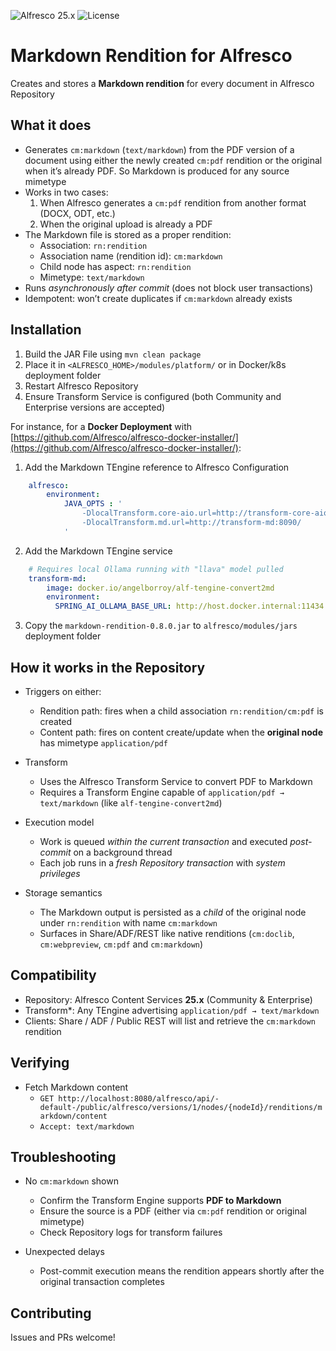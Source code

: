 ![Alfresco 25.x](https://img.shields.io/badge/Alfresco-25.x-blue)
![License](https://img.shields.io/badge/license-Apache%202.0-green)

# Markdown Rendition for Alfresco

Creates and stores a **Markdown rendition** for every document in Alfresco Repository

## What it does

- Generates `cm:markdown` (`text/markdown`) from the PDF version of a document using either the newly created `cm:pdf` rendition or the original when it’s already PDF. So Markdown is produced for any source mimetype
- Works in two cases:
  1) When Alfresco generates a `cm:pdf` rendition from another format (DOCX, ODT, etc.)
  2) When the original upload is already a PDF
- The Markdown file is stored as a proper rendition:
  - Association: `rn:rendition`
  - Association name (rendition id): `cm:markdown`
  - Child node has aspect: `rn:rendition`
  - Mimetype: `text/markdown`
- Runs *asynchronously after commit* (does not block user transactions)
- Idempotent: won’t create duplicates if `cm:markdown` already exists

## Installation

1. Build the JAR File using `mvn clean package`
2. Place it in `<ALFRESCO_HOME>/modules/platform/` or in Docker/k8s deployment folder
3. Restart Alfresco Repository
4. Ensure Transform Service is configured (both Community and Enterprise versions are accepted)

For instance, for a **Docker Deployment** with [https://github.com/Alfresco/alfresco-docker-installer/](https://github.com/Alfresco/alfresco-docker-installer/):

1. Add the Markdown TEngine reference to Alfresco Configuration

```yaml
    alfresco:
        environment:
            JAVA_OPTS : '
                -DlocalTransform.core-aio.url=http://transform-core-aio:8090/
                -DlocalTransform.md.url=http://transform-md:8090/
            '
```

2. Add the Markdown TEngine service

```yaml
    # Requires local Ollama running with "llava" model pulled
    transform-md:
        image: docker.io/angelborroy/alf-tengine-convert2md
        environment:
          SPRING_AI_OLLAMA_BASE_URL: http://host.docker.internal:11434
```

3. Copy the `markdown-rendition-0.8.0.jar` to `alfresco/modules/jars` deployment folder

## How it works in the Repository

- Triggers on either:
  - Rendition path: fires when a child association `rn:rendition/cm:pdf` is created
  - Content path: fires on content create/update when the **original node** has mimetype `application/pdf`

- Transform
  - Uses the Alfresco Transform Service to convert PDF to Markdown
  - Requires a Transform Engine capable of `application/pdf → text/markdown` (like `alf-tengine-convert2md`)

- Execution model
  - Work is queued *within the current transaction* and executed *post-commit* on a background thread
  - Each job runs in a *fresh Repository transaction* with *system privileges*

- Storage semantics
  - The Markdown output is persisted as a *child* of the original node under `rn:rendition` with name `cm:markdown`
  - Surfaces in Share/ADF/REST like native renditions (`cm:doclib`, `cm:webpreview`, `cm:pdf` and `cm:markdown`)

## Compatibility

- Repository: Alfresco Content Services **25.x** (Community & Enterprise)
- Transform*: Any TEngine advertising `application/pdf → text/markdown`
- Clients: Share / ADF / Public REST will list and retrieve the `cm:markdown` rendition

## Verifying

- Fetch Markdown content
  - `GET http://localhost:8080/alfresco/api/-default-/public/alfresco/versions/1/nodes/{nodeId}/renditions/markdown/content`
  - `Accept: text/markdown`

## Troubleshooting

- No `cm:markdown` shown
  - Confirm the Transform Engine supports **PDF to Markdown**
  - Ensure the source is a PDF (either via `cm:pdf` rendition or original mimetype)
  - Check Repository logs for transform failures

- Unexpected delays
  - Post-commit execution means the rendition appears shortly after the original transaction completes

## Contributing

Issues and PRs welcome!